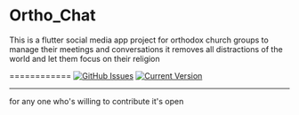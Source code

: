 # Ortho_Chat 

This is a flutter social media app project for orthodox church groups to manage their meetings and conversations it removes all distractions of the world and let them focus on their religion

============
 [![GitHub Issues](https://img.shields.io/github/issues/IgorAntun/node-chat.svg)](https://github.com/IgorAntun/node-chat/issues) [![Current Version](https://img.shields.io/badge/version-0.0.1-green.svg)](https://github.com/IgorAntun/node-chat) 

---

for any one who's willing to contribute it's open


